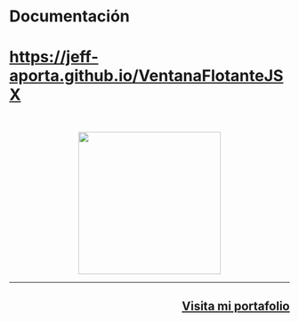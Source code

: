 <h1>
Documentación
</h1>
<h1>
    <a 
        href="https://jeff-aporta.github.io/VentanaFlotanteJSX" 
        target="_blank"
    >
        https://jeff-aporta.github.io/VentanaFlotanteJSX
    </a>
</h1>
<br/>
<p align="center">
    <img 
        src="https://jeff-aporta.github.io/VentanaFlotanteJSX/src/img/logo.png" 
        width="256"
    />
</p>
<hr>
<h2 align="right">
    <a 
        href="https://jeff-aporta.github.io/portafolio" 
        target="_blank"
    >
        Visita mi portafolio
    </a>
    <br>
    <br>
</h2>